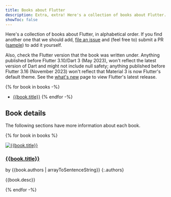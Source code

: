 ```yaml
---
title: Books about Flutter
description: Extra, extra! Here's a collection of books about Flutter.
showToc: false
---
```


Here's a collection of books about Flutter,
in alphabetical order.
If you find another one that we should add,
[file an issue][] and (feel free to)
submit a PR ([sample][]) to add it yourself.

Also, check the Flutter version that the book
was written under. Anything published before
Flutter 3.10/Dart 3 (May 2023),
won't reflect the latest version of Dart and
might not include null safety;
anything published before Flutter 3.16 (November 2023)
won't reflect that Material 3 is now
Flutter's default theme.
See the [what's new][]
page to view Flutter's latest release.

[file an issue]: {{site.repo.this}}/issues/new
[sample]: {{site.repo.this}}/pull/6019
[what's new]: /release/whats-new

{% for book in books -%}
* [{{book.title}}]({{book.link}})
{% endfor -%}

## Book details

The following sections have more information about each book.

{% for book in books %}
<div class="book-img-with-details">
<a href="{{book.link}}" title="{{book.title}}">
  <img src="/assets/images/docs/cover/{{book.cover}}" alt="{{book.title}}" />
</a>
<div class="details">

<h3 class="title" id="{{book.title | slugify}}">
<a href="{{book.link}}">{{book.title}}</a>
</h3>

by {{book.authors | arrayToSentenceString}}
{:.authors}

{{book.desc}}
</div>
</div>
{% endfor -%}

